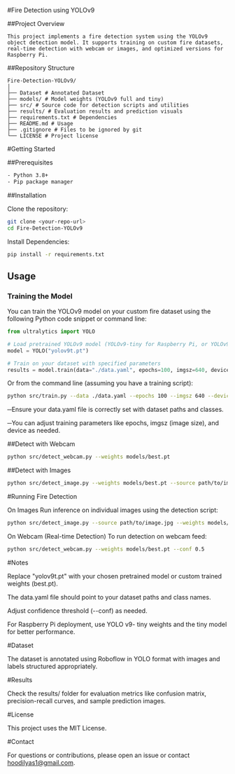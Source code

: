 
#Fire Detection using YOLOv9


##Project Overview
```
This project implements a fire detection system using the YOLOv9 object detection model. It supports training on custom fire datasets, real-time detection with webcam or images, and optimized versions for Raspberry Pi.
```




##Repository Structure
```text
Fire-Detection-YOLOv9/
│
├── Dataset # Annotated Dataset
├── models/ # Model weights (YOLOv9 full and tiny)
├── src/ # Source code for detection scripts and utilities
├── results/ # Evaluation results and prediction visuals
├── requirements.txt # Dependencies
├── README.md # Usage
├── .gitignore # Files to be ignored by git
└── LICENSE # Project license
```





#Getting Started



##Prerequisites
```bash
- Python 3.8+
- Pip package manager
```
##Installation

Clone the repository:

```bash
git clone <your-repo-url>
cd Fire-Detection-YOLOv9
```
Install Dependencies:

```bash
pip install -r requirements.txt
```








## Usage

### Training the Model

You can train the YOLOv9 model on your custom fire dataset using the following Python code snippet or command line:

```python
from ultralytics import YOLO

# Load pretrained YOLOv9 model (YOLOv9-tiny for Raspberry Pi, or YOLOv9c for full)
model = YOLO("yolov9t.pt")

# Train on your dataset with specified parameters
results = model.train(data="./data.yaml", epochs=100, imgsz=640, device=[0,1])
```


Or from the command line (assuming you have a training script):

```bash
python src/train.py --data ./data.yaml --epochs 100 --imgsz 640 --device 0 1
```

─Ensure your data.yaml file is correctly set with dataset paths and classes.

─You can adjust training parameters like epochs, imgsz (image size), and device as needed.



##Detect with Webcam

```bash
python src/detect_webcam.py --weights models/best.pt
```

##Detect with Images

```bash
python src/detect_image.py --weights models/best.pt --source path/to/images
```



#Running Fire Detection


On Images
Run inference on individual images using the detection script:

```bash
python src/detect_image.py --source path/to/image.jpg --weights models/best.pt --conf 0.5
```




On Webcam (Real-time Detection)
To run detection on webcam feed:


```bash
python src/detect_webcam.py --weights models/best.pt --conf 0.5
```




#Notes


Replace "yolov9t.pt" with your chosen pretrained model or custom trained weights (best.pt).

The data.yaml file should point to your dataset paths and class names.

Adjust confidence threshold (--conf) as needed.

For Raspberry Pi deployment, use YOLO v9- tiny weights and the tiny model for better performance.




#Dataset

The dataset is annotated using Roboflow in YOLO format with images and labels structured appropriately.





#Results

Check the results/ folder for evaluation metrics like confusion matrix, precision-recall curves, and sample prediction images.




#License

This project uses the MIT License.




#Contact

For questions or contributions, please open an issue or contact hoodilyas1@gmail.com.


